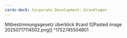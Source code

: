 ```yaml
---
cards-deck: Corporate Development::Grundlagen
---
```


Mitbestimmungsgesetz überblick #card 
![[Pasted image 20250717114502.png]]
^1752745504801
